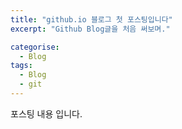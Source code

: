 ```yaml
---
title: "github.io 블로그 첫 포스팅입니다"
excerpt: "Github Blog글을 처음 써보며."

categorise:
  - Blog
tags:
  - Blog
  - git
---
```


포스팅 내용 입니다.
